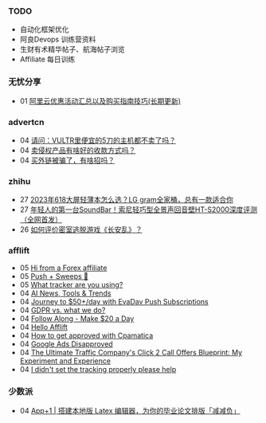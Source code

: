 ### TODO
-  自动化框架优化
-  阿良Devops 训练营资料
-  生财有术精华帖子、航海帖子浏览
-  Affiliate 每日训练

### 无忧分享
<!-- ruyo:START -->
-  01 [阿里云优惠活动汇总以及购买指南技巧&lpar;长期更新&rpar;](https://51.ruyo.net/18526.html)<!-- ruyo:END -->

### advertcn
<!-- advertcn:START -->
-  04 [请问：VULTR里便宜的5刀的主机都不卖了吗？](https://www.advertcn.com/forum.php?mod=viewthread&tid=112809)
-  04 [卖侵权产品有啥好的收款方式吗？](https://www.advertcn.com/forum.php?mod=viewthread&tid=112808)
-  04 [买外链被骗了，有啥招吗？](https://www.advertcn.com/forum.php?mod=viewthread&tid=112807)<!-- advertcn:END -->

### zhihu
<!-- zhihu:START -->
-  27 [2023年618大屏轻薄本怎么选？LG gram全家桶，总有一款适合你](http://zhuanlan.zhihu.com/p/632641888?utm_campaign=rss&utm_medium=rss&utm_source=rss&utm_content=title)
-  27 [年轻人的第一台SoundBar！索尼轻巧型全景声回音壁HT-S2000深度评测（全网首发）](http://zhuanlan.zhihu.com/p/630990296?utm_campaign=rss&utm_medium=rss&utm_source=rss&utm_content=title)
-  26 [如何评价密室逃脱游戏《长安乱》？](http://www.zhihu.com/question/563950552/answer/3045961312?utm_campaign=rss&utm_medium=rss&utm_source=rss&utm_content=title)<!-- zhihu:END -->

### afflift
<!-- afflift:START -->
-  05 [Hi from a Forex affiliate](https://afflift.com/f/threads/hi-from-a-forex-affiliate.11941/)
-  05 [Push + Sweeps 🚀](https://afflift.com/f/threads/push-sweeps-%F0%9F%9A%80.11919/)
-  05 [What tracker are you using?](https://afflift.com/f/threads/what-tracker-are-you-using.11940/)
-  04 [AI News, Tools &amp; Trends](https://afflift.com/f/threads/ai-news-tools-trends.11939/)
-  04 [Journey to $50+/day with EvaDav Push Subscriptions](https://afflift.com/f/threads/journey-to-50-day-with-evadav-push-subscriptions.11899/)
-  04 [GDPR vs. what we do?](https://afflift.com/f/threads/gdpr-vs-what-we-do.11938/)
-  04 [Follow Along - Make $20 a Day](https://afflift.com/f/threads/follow-along-make-20-a-day.10149/)
-  04 [Hello Afflift](https://afflift.com/f/threads/hello-afflift.11913/)
-  04 [How to get approved with Cpamatica](https://afflift.com/f/threads/how-to-get-approved-with-cpamatica.11935/)
-  04 [Google Ads Disapproved](https://afflift.com/f/threads/google-ads-disapproved.11937/)
-  04 [The Ultimate Traffic Company&#39;s Click 2 Call Offers Blueprint: My Experiment and Experience](https://afflift.com/f/threads/the-ultimate-traffic-companys-click-2-call-offers-blueprint-my-experiment-and-experience.11745/)
-  04 [I didn&#39;t set the tracking properly please help](https://afflift.com/f/threads/i-didnt-set-the-tracking-properly-please-help.11936/)<!-- afflift:END -->

### 少数派
<!-- sspai:START -->
-  04 [App+1 |  搭建本地版 Latex 编辑器，为你的毕业论文排版「减减负」](https://sspai.com/post/83982)<!-- sspai:END -->
